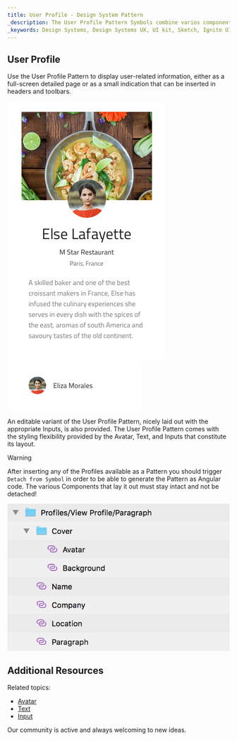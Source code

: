 ```yaml
---
title: User Profile - Design System Pattern
_description: The User Profile Pattern Symbols combine varios components that display user-related information such as name, personal traits, contact information etc. 
_keywords: Design Systems, Design Systems UX, UI kit, Sketch, Ignite UI for Angular, Sketch to Angular, Angular, Angular Design System, Export code from Sketch, Design Kits for Angular, Sketch HTML, Sketch to HTML, Sketch UI kits
---
```


## User Profile

Use the User Profile Pattern to display user-related information, either as a full-screen detailed page or as a small indication that can be inserted in headers and toolbars.

<img src="../images/profile_demo.png" srcset="../images/profile_demo@2x.png 2x" />
<img src="../images/profile_small.png" srcset="../images/profile_small@2x.png 2x" />

An editable variant of the User Profile Pattern, nicely laid out with the appropriate Inputs, is also provided. The User Profile Pattern comes with the styling flexibility provided by the Avatar, Text, and Inputs that constitute its layout.

> [!WARNING]
> After inserting any of the Profiles available as a Pattern you should trigger `Detach from Symbol` in order to be able to generate the Pattern as Angular code. The various Components that lay it out must stay intact and not be detached!

<img src="../images/profile_detach.png" />

## Additional Resources

Related topics:

- [Avatar](../components/avatar.md)
- [Text](../components/text.md)
- [Input](../components/input.md)
  <div class="divider--half"></div>

Our community is active and always welcoming to new ideas.


